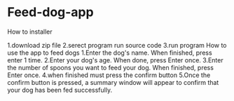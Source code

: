 # Feed-dog-app
How to installer

1.download zip file
2.serect program run source code
3.run program
How to use the app to feed dogs
1.Enter the dog's name. When finished, press enter 1 time.
2.Enter your dog's age. When done, press Enter once.
3.Enter the number of spoons you want to feed your dog. When finished, press Enter once.
4.when finished must press the confirm button
5.Once the confirm button is pressed, a summary window will appear to confirm that your dog has been fed successfully.
